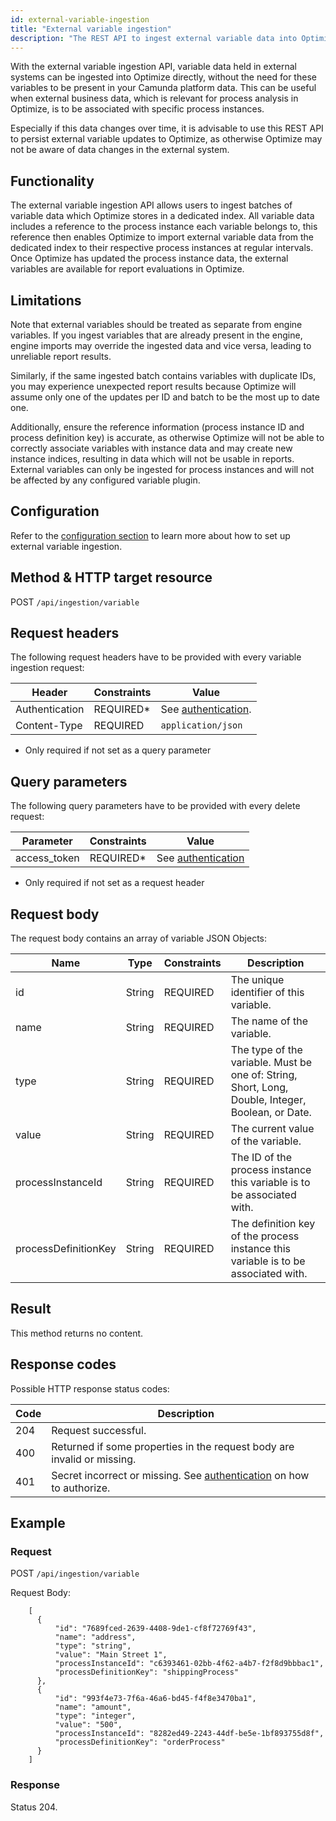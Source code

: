```yaml
---
id: external-variable-ingestion
title: "External variable ingestion"
description: "The REST API to ingest external variable data into Optimize."
---
```


With the external variable ingestion API, variable data held in external systems can be ingested into Optimize directly,
without the need for these variables to be present in your Camunda platform data. This can be useful when external
business data, which is relevant for process analysis in Optimize, is to be associated with specific process instances.

Especially if this data changes over time, it is advisable to use this REST API to persist external variable updates to Optimize, as otherwise Optimize may not be aware of data changes in the external system.

## Functionality

The external variable ingestion API allows users to ingest batches of variable data which Optimize stores in a dedicated
index. All variable data includes a reference to the process instance each variable belongs to, this reference then
enables Optimize to import external variable data from the dedicated index to their respective process instances at
regular intervals. Once Optimize has updated the process instance data, the external variables are available for report
evaluations in Optimize.

## Limitations

Note that external variables should be treated as separate from engine variables. If you ingest variables that are already present in the engine, engine imports may override the ingested data and vice versa, leading to unreliable report results.

Similarly, if the same ingested batch contains variables with duplicate IDs, you may experience unexpected report results because Optimize will assume only one of the updates per ID and batch to be the most up to date one.

Additionally, ensure the reference information (process instance ID and process definition key) is accurate, as otherwise Optimize will not be able to correctly associate variables with instance data and may create new instance indices, resulting in data which will not be usable in reports. External variables can only be ingested for process instances and will not be affected by any configured variable plugin.

## Configuration

Refer to
the [configuration section](../../self-managed/optimize-deployment/configuration/system-configuration.md) to learn more
about how to set up external variable ingestion.

## Method & HTTP target resource

POST `/api/ingestion/variable`

## Request headers

The following request headers have to be provided with every variable ingestion request:

| Header         | Constraints | Value                                                 |
| -------------- | ----------- | ----------------------------------------------------- |
| Authentication | REQUIRED\*  | See [authentication](../optimize-api-authentication). |
| Content-Type   | REQUIRED    | `application/json`                                    |

- Only required if not set as a query parameter

## Query parameters

The following query parameters have to be provided with every delete request:

| Parameter    | Constraints | Value                                                |
| ------------ | ----------- | ---------------------------------------------------- |
| access_token | REQUIRED\*  | See [authentication](../optimize-api-authentication) |

- Only required if not set as a request header

## Request body

The request body contains an array of variable JSON Objects:

| Name                 | Type   | Constraints | Description                                                                                       |
| -------------------- | ------ | ----------- | ------------------------------------------------------------------------------------------------- |
| id                   | String | REQUIRED    | The unique identifier of this variable.                                                           |
| name                 | String | REQUIRED    | The name of the variable.                                                                         |
| type                 | String | REQUIRED    | The type of the variable. Must be one of: String, Short, Long, Double, Integer, Boolean, or Date. |
| value                | String | REQUIRED    | The current value of the variable.                                                                |
| processInstanceId    | String | REQUIRED    | The ID of the process instance this variable is to be associated with.                            |
| processDefinitionKey | String | REQUIRED    | The definition key of the process instance this variable is to be associated with.                |

## Result

This method returns no content.

## Response codes

Possible HTTP response status codes:

| Code | Description                                                                                            |
| ---- | ------------------------------------------------------------------------------------------------------ |
| 204  | Request successful.                                                                                    |
| 400  | Returned if some properties in the request body are invalid or missing.                                |
| 401  | Secret incorrect or missing. See [authentication](../optimize-api-authentication) on how to authorize. |

## Example

### Request

POST `/api/ingestion/variable`

Request Body:

```
    [
      {
          "id": "7689fced-2639-4408-9de1-cf8f72769f43",
          "name": "address",
          "type": "string",
          "value": "Main Street 1",
          "processInstanceId": "c6393461-02bb-4f62-a4b7-f2f8d9bbbac1",
          "processDefinitionKey": "shippingProcess"
      },
      {
          "id": "993f4e73-7f6a-46a6-bd45-f4f8e3470ba1",
          "name": "amount",
          "type": "integer",
          "value": "500",
          "processInstanceId": "8282ed49-2243-44df-be5e-1bf893755d8f",
          "processDefinitionKey": "orderProcess"
      }
    ]
```

### Response

Status 204.
